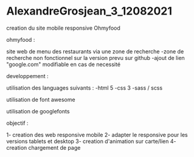 # AlexandreGrosjean_3_12082021

creation du site mobile responsive Ohmyfood

ohmyfood :

site web de menu des restaurants via une zone de recherche
-zone de recherche non fonctionnel sur la version prevu sur github
-ajout de lien "google.com" modifiable en cas de necessité

developpement :

utilisation des languages suivants :
-html 5
-css 3
-sass / scss

utilisation de font awesome

utilisation de googlefonts

objectif :

1- creation des web responsive mobile
2- adapter le responsive pour les versions tablets et desktop
3- creation d'animation sur carte/lien
4- creation chargement de page
